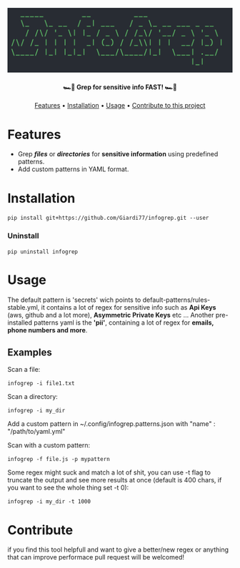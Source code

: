 ![Logo](Logo.png)

<h4 align="center">🏎️💨 Grep for sensitive info FAST! 🏎️💨</h4>

<p align="center">
  <a href="#Features">Features</a> •
  <a href="#Installation">Installation</a> •
  <a href="#Usage">Usage</a> •
  <a href="#Contribute">Contribute to this project</a>
</p>


# Features

- Grep ***files*** or ***directories*** for ****sensitive information**** using predefined patterns.
- Add custom patterns in YAML format.


# Installation

    pip install git+https://github.com/Giardi77/infogrep.git --user

### Uninstall

    pip uninstall infogrep

# Usage

The default pattern is 'secrets' wich points to default-patterns/rules-stable.yml, it contains a lot of regex for sensitive 
info such as **Api Keys** (aws, github and a lot more), **Asymmetric Private Keys** etc ...
Another pre-installed patterns yaml is the **'pii'**, containing a lot of regex for **emails, phone numbers and more**.

## Examples

Scan a file:

    infogrep -i file1.txt

Scan a directory:

    infogrep -i my_dir

Add a custom pattern in ~/.config/infogrep.patterns.json with "name" : "/path/to/yaml.yml"

Scan with a custom pattern:

    infogrep -f file.js -p mypattern

Some regex might suck and match a lot of shit, you can use -t flag to truncate the output and see more results at once (default is 400 chars, if you want to see the whole thing set -t 0):

    infogrep -i my_dir -t 1000

# Contribute

if you find this tool helpfull and want to give a better/new regex or anything that can improve performace pull request will be welcomed!
